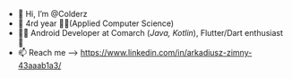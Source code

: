 - 👋 Hi, I’m @Colderz
- 💞️ 4rd year 👨‍🎓(Applied Computer Science) 
- 🐱‍👤 Android Developer at Comarch (*Java, Kotlin*), Flutter/Dart enthusiast 📱
- 📫 Reach me --> https://www.linkedin.com/in/arkadiusz-zimny-43aaab1a3/
